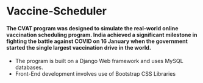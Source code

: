 # Vaccine-Scheduler

#### The CVAT program was designed to simulate the real-world online vaccination scheduling program. India achieved a significant milestone in fighting the battle against COVID on 16 January when the government started the single largest vaccination drive in the world. 

* The program is built on a Django Web framework and uses MySQL databases.
* Front-End development involves use of Bootstrap CSS Libraries

